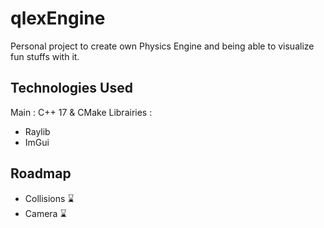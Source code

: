 # qlexEngine

Personal project to create own Physics Engine and being able to visualize fun stuffs with it.

## Technologies Used
Main : C++ 17 & CMake
Librairies :
- Raylib
- ImGui

## Roadmap
- Collisions :hourglass:
- Camera :hourglass: